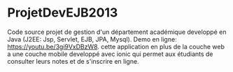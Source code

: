 # ProjetDevEJB2013
Code source projet de gestion d'un département académique developpé en Java (J2EE: Jsp, Servlet, EJB, JPA, Mysql). 
Demo en ligne: https://youtu.be/3gi9VxDBzW8.
cette application en plus de la couche web a une couche mobile developpé avec ionic qui permet aux étudiants de consulter leurs notes et de s'inscrire en ligne.
